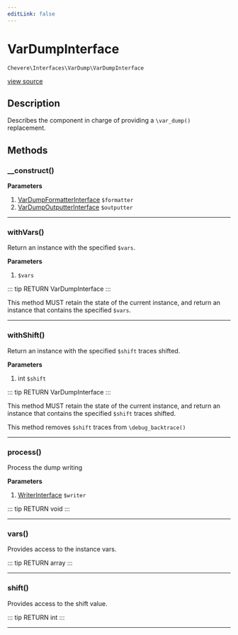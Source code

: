 ```yaml
---
editLink: false
---
```


# VarDumpInterface

`Chevere\Interfaces\VarDump\VarDumpInterface`

[view source](https://github.com/chevere/chevere/blob/master/interfaces/VarDump/VarDumpInterface.php)

## Description

Describes the component in charge of providing a `\var_dump()` replacement.

## Methods

### __construct()

**Parameters**

1. [VarDumpFormatterInterface](./VarDumpFormatterInterface.md) `$formatter`
2. [VarDumpOutputterInterface](./VarDumpOutputterInterface.md) `$outputter`

---

### withVars()

Return an instance with the specified `$vars`.

**Parameters**

1.  `$vars`

::: tip RETURN
VarDumpInterface
:::

This method MUST retain the state of the current instance, and return
an instance that contains the specified `$vars`.

---

### withShift()

Return an instance with the specified `$shift` traces shifted.

**Parameters**

1. int `$shift`

::: tip RETURN
VarDumpInterface
:::

This method MUST retain the state of the current instance, and return
an instance that contains the specified `$shift` traces shifted.

This method removes `$shift` traces from `\debug_backtrace()`

---

### process()

Process the dump writing

**Parameters**

1. [WriterInterface](../Writer/WriterInterface.md) `$writer`

::: tip RETURN
void
:::

---

### vars()

Provides access to the instance vars.

::: tip RETURN
array
:::

---

### shift()

Provides access to the shift value.

::: tip RETURN
int
:::

---
